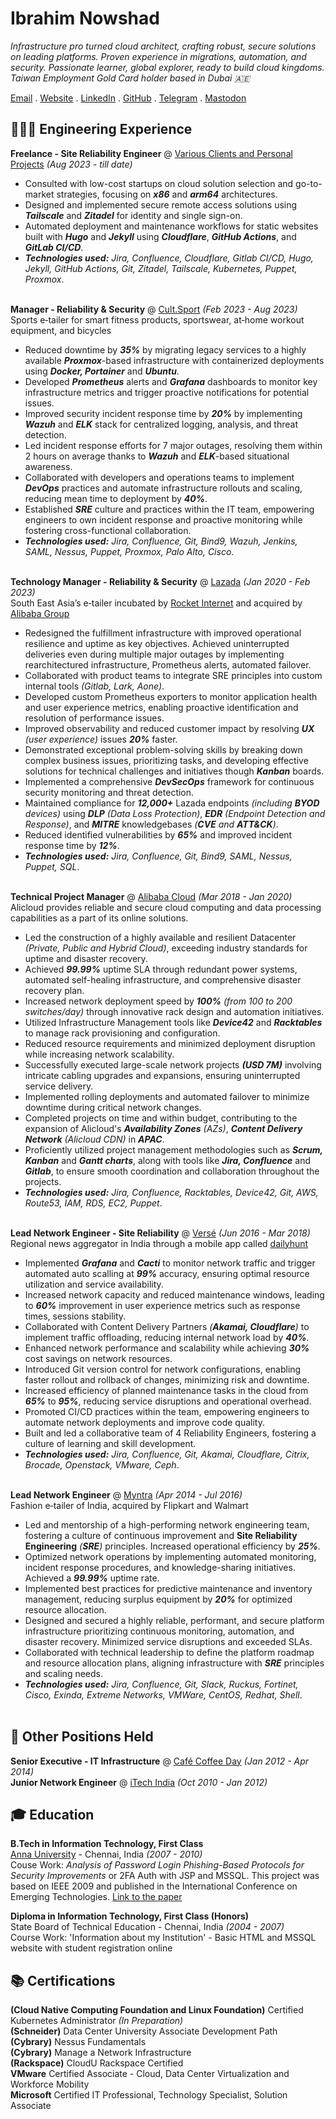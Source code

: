 # Ibrahim Nowshad

_Infrastructure pro turned cloud architect, crafting robust, secure solutions on leading platforms. Proven experience in migrations, automation, and security. Passionate learner, global explorer, ready to build cloud kingdoms. Taiwan Employment Gold Card holder based in Dubai 🇦🇪_<br>

[Email](mailto:cv@ibn.slmail.me) . [Website](https://ibnunowshad.com/) . [LinkedIn](https://linkedin.com/in/ibnunowshad/) . [GitHub](https://github.com/ibnunowshad/) . [Telegram](https://t.me/ibnunowshad/) . [Mastodon](https://mastodon.social/@ibnunowshad)

## 👩🏼‍💻 Engineering Experience

**Freelance - Site Reliability Engineer** @ [Various Clients and Personal Projects](https://ibnunowshad.com/) _(Aug 2023 - till date)_ <br>
- Consulted with low-cost startups on cloud solution selection and go-to-market strategies, focusing on **_x86_** and **_arm64_** architectures.
- Designed and implemented secure remote access solutions using **_Tailscale_** and **_Zitadel_** for identity and single sign-on.
- Automated deployment and maintenance workflows for static websites built with **_Hugo_** and **_Jekyll_** using **_Cloudflare_**, **_GitHub Actions_**, and **_GitLab CI/CD_**.
- **_Technologies used:_** _Jira, Confluence, Cloudflare, Gitlab CI/CD, Hugo, Jekyll, GitHub Actions, Git, Zitadel, Tailscale, Kubernetes, Puppet, Proxmox_.
<br><br>

**Manager - Reliability & Security** @ [Cult.Sport](https://cultsport.com/) _(Feb 2023 - Aug 2023)_ <br>
Sports e‐tailer for smart fitness products, sportswear, at‐home workout equipment, and bicycles
- Reduced downtime by **_35%_** by migrating legacy services to a highly available **_Proxmox_**-based infrastructure with containerized deployments using **_Docker, Portainer_** and **_Ubuntu_**.
- Developed **_Prometheus_** alerts and **_Grafana_** dashboards to monitor key infrastructure metrics and trigger proactive notifications for potential issues.
- Improved security incident response time by **_20%_** by implementing **_Wazuh_** and **_ELK_** stack for centralized logging, analysis, and threat detection.
- Led incident response efforts for 7 major outages, resolving them within 2 hours on average thanks to **_Wazuh_** and **_ELK_**-based situational awareness.
- Collaborated with developers and operations teams to implement **_DevOps_** practices and automate infrastructure rollouts and scaling, reducing mean time to deployment by **_40%_**.
- Established **_SRE_** culture and practices within the IT team, empowering engineers to own incident response and proactive monitoring while fostering cross-functional collaboration.
- **_Technologies used:_** _Jira, Confluence, Git, Bind9, Wazuh, Jenkins, SAML, Nessus, Puppet, Proxmox, Palo Alto, Cisco_.
<br><br>

**Technology Manager - Reliability & Security** @ [Lazada](https://lazada.com/) _(Jan 2020 - Feb 2023)_ <br>
South East Asia’s e‐tailer incubated by [Rocket Internet](https://www.rocket-internet.com) and acquired by [Alibaba Group](https://www.alibabagroup.com)
- Redesigned the fulfillment infrastructure with improved operational resilience and uptime as key objectives. Achieved uninterrupted deliveries even during multiple major outages by implementing rearchitectured infrastructure, Prometheus alerts, automated failover.
- Collaborated with product teams to integrate SRE principles into custom internal tools _(Gitlab, Lark, Aone)_.
- Developed custom Prometheus exporters to monitor application health and user experience metrics, enabling proactive identification and resolution of performance issues.
- Improved observability and reduced customer impact by resolving **_UX_** _(user experience)_ issues **_20%_** faster.
- Demonstrated exceptional problem-solving skills by breaking down complex business issues, prioritizing tasks, and developing effective solutions for technical challenges and initiatives though **_Kanban_** boards.
- Implemented a comprehensive **_DevSecOps_** framework for continuous security monitoring and threat detection.
- Maintained compliance for **_12,000+_** Lazada endpoints _(including **BYOD** devices)_ using **_DLP_** _(Data Loss Protection)_, **_EDR_** _(Endpoint Detection and Response)_, and **_MITRE_** knowledgebases _(**CVE** and **ATT&CK**)_.
- Reduced identified vulnerabilities by **_65%_** and improved incident response time by **_12%_**.
- **_Technologies used:_** _Jira, Confluence, Git, Bind9, SAML, Nessus, Puppet, SQL_.
<br><br>

**Technical Project Manager** @ [Alibaba Cloud](https://alibabacloud.com/) _(Mar 2018 - Jan 2020)_ <br>
Alicloud provides reliable and secure cloud computing and data processing capabilities as a part of its online solutions.
- Led the construction of a highly available and resilient Datacenter _(Private, Public and Hybrid Cloud)_, exceeding industry standards for uptime and disaster recovery.
- Achieved **_99.99%_** uptime SLA through redundant power systems, automated self-healing infrastructure, and comprehensive disaster recovery plan.
- Increased network deployment speed by **_100%_** _(from 100 to 200 switches/day)_ through innovative rack design and automation initiatives.
- Utilized Infrastructure Management tools like **_Device42_** and **_Racktables_** to manage rack provisioning and configuration.
- Reduced resource requirements and minimized deployment disruption while increasing network scalability.
- Successfully executed large-scale network projects **_(USD 7M)_** involving intricate cabling upgrades and expansions, ensuring uninterrupted service delivery.
- Implemented rolling deployments and automated failover to minimize downtime during critical network changes.
- Completed projects on time and within budget, contributing to the expansion of Alicloud's **_Availability Zones_** _(AZs)_, **_Content Delivery Network_** _(Alicloud CDN)_ in **_APAC_**.
- Proficiently utilized project management methodologies such as **_Scrum, Kanban_** and **_Gantt charts_**, along with tools like **_Jira, Confluence_** and **_Gitlab_**, to ensure smooth coordination and collaboration throughout the projects.
- **_Technologies used:_** _Jira, Confluence, Racktables, Device42, Git, AWS, Route53, IAM, RDS, EC2, Puppet_.
<br><br>

**Lead Network Engineer - Site Reliability** @ [Versé](https://www.verse.in/) _(Jun 2016 - Mar 2018)_ <br>
Regional news aggregator in India through a mobile app called [dailyhunt](https://dailyhunt.in)
- Implemented **_Grafana_** and **_Cacti_** to monitor network traffic and trigger automated auto scalling at **_99%_** accuracy, ensuring optimal resource utilization and service availability.
- Increased network capacity and reduced maintenance windows, leading to **_60%_** improvement in user experience metrics such as response times, sessions stability.
- Collaborated with Content Delivery Partners _(**Akamai, Cloudflare**)_ to implement traffic offloading, reducing internal network load by **_40%_**.
- Enhanced network performance and scalability while achieving **_30%_** cost savings on network resources.
- Introduced Git version control for network configurations, enabling faster rollout and rollback of changes, minimizing risk and downtime.
- Increased efficiency of planned maintenance tasks in the cloud from **_65%_** to **_95%_**, reducing service disruptions and operational overhead.
- Promoted CI/CD practices within the team, empowering engineers to automate network deployments and improve code quality.
- Built and led a collaborative team of 4 Reliability Engineers, fostering a culture of learning and skill development.
- **_Technologies used:_** _Jira, Confluence, Git, Akamai, Cloudflare, Citrix, Brocade, Openstack, VMware, Ceph_.
<br><br>

**Lead Network Engineer** @ [Myntra](https://myntra.com) _(Apr 2014 - Jul 2016)_ <br>
Fashion e‐tailer of India, acquired by Flipkart and Walmart
- Led and mentorship of a high-performing network engineering team, fostering a culture of continuous improvement and **Site Reliability Engineering** _(**SRE**)_ principles. Increased operational efficiency by **_25%_**.
- Optimized network operations by implementing automated monitoring, incident response procedures, and knowledge-sharing initiatives. Achieved a **_99.99%_** uptime rate.
- Implemented best practices for predictive maintenance and inventory management, reducing surplus equipment by **_20%_** for optimized resource allocation.
- Designed and secured a highly reliable, performant, and secure platform infrastructure prioritizing continuous monitoring, automation, and disaster recovery. Minimized service disruptions and exceeded SLAs.
- Collaborated with technical leadership to define the platform roadmap and resource allocation plans, aligning infrastructure with **_SRE_** principles and scaling needs.
-  **_Technologies used:_** _Jira, Confluence, Git, Slack, Ruckus, Fortinet, Cisco, Exinda, Extreme Networks, VMWare, CentOS, Redhat, Shell_.
<br><br>

## 🚀 Other Positions Held

**Senior Executive - IT Infrastructure** @ [Café Coffee Day](https://cafecoffeeday.com) _(Jan 2012 - Apr 2014)_ <br>
**Junior Network Engineer** @ [iTech India](https://itechind.com) _(Oct 2010 - Jan 2012)_

## 🎓 Education

**B.Tech in Information Technology, First Class** <br>
[Anna University](https://www.annauniv.edu/) - Chennai, India _(2007 - 2010)_ <br>
Couse Work: _Analysis of Password Login Phishing-Based Protocols for Security Improvements_ or 2FA Auth with JSP and MSSQL. This project was based on IEEE 2009 and published in the International Conference on Emerging Technologies. [Link to the paper](https://ieeexplore.ieee.org/document/5353144)

**Diploma in Information Technology, First Class (Honors)** <br>
State Board of Technical Education - Chennai, India _(2004 - 2007)_ <br>
Course Work: 'Information about my Institution' - Basic HTML and MSSQL website with student registration online

## 📚 Certifications

**(Cloud Native Computing Foundation and Linux Foundation)** Certified Kubernetes Administrator _(In Preparation)_<br>
**(Schneider)** Data Center University Associate Development Path <br>
**(Cybrary)** Nessus Fundamentals <br>
**(Cybrary)** Manage a Network Infrastructure <br>
**(Rackspace)** CloudU Rackspace Certified <br>
**VMware** Certified Associate - Cloud, Data Center Virtualization and Workforce Mobility <br>
**Microsoft** Certified IT Professional, Technology Specialist, Solution Associate